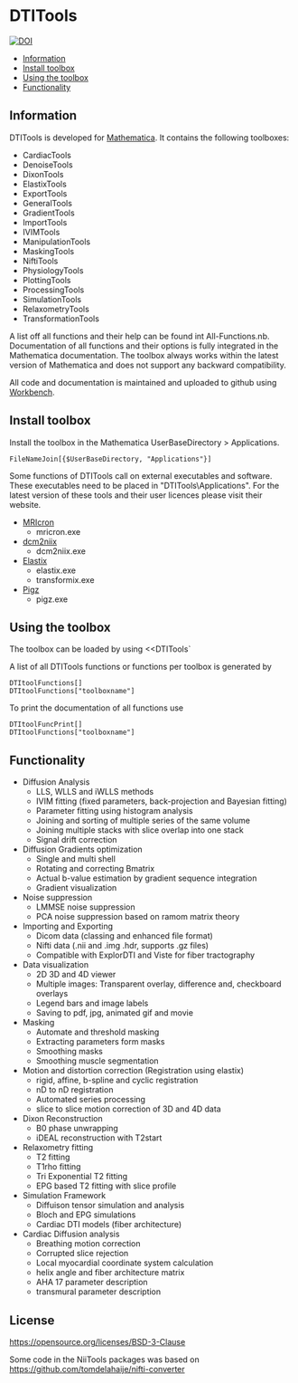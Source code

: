 # DTITools

[![DOI](https://zenodo.org/badge/54553256.svg)](https://zenodo.org/badge/latestdoi/54553256)

* [Information](#information)
* [Install toolbox](#install-toolbox)
* [Using the toolbox](#using-the-toolbox)
* [Functionality](#functionality)

## Information

DTITools is developed for [Mathematica](https://www.wolfram.com/mathematica/).
It contains the following toolboxes:

- CardiacTools
- DenoiseTools
- DixonTools
- ElastixTools
- ExportTools
- GeneralTools
- GradientTools
- ImportTools
- IVIMTools
- ManipulationTools
- MaskingTools
- NiftiTools
- PhysiologyTools
- PlottingTools
- ProcessingTools
- SimulationTools
- RelaxometryTools
- TransformationTools

A list off all functions and their help can be found int All-Functions.nb. Documentation of all functions and their options is fully integrated in the Mathematica documentation.
The toolbox always works within the latest version of Mathematica and does not support any backward compatibility.

All code and documentation is maintained and uploaded to github using [Workbench](https://www.wolfram.com/workbench/).

## Install toolbox

Install the toolbox in the Mathematica UserBaseDirectory > Applications.

	FileNameJoin[{$UserBaseDirectory, "Applications"}]

Some functions of DTITools call on external executables and software.
These executables need to be placed in "DTITools\Applications".
For the latest version of these tools and their user licences please visit their website.

* [MRIcron](https://www.nitrc.org/projects/mricron/)
	* mricron.exe
* [dcm2niix](https://github.com/rordenlab/dcm2niix/)
	* dcm2niix.exe
* [Elastix](http://elastix.isi.uu.nl/)
	* elastix.exe
	* transformix.exe
* [Pigz](http://zlib.net/pigz/)
	* pigz.exe

## Using the toolbox

The toolbox can be loaded by using <<DTITools`

A list of all DTITools functions or functions per toolbox is generated by 

	DTItoolFunctions[]
	DTItoolFunctions["toolboxname"]
	
To print the documentation of all functions use

	DTItoolFuncPrint[]
	DTItoolFunctions["toolboxname"]

## Functionality

* Diffusion Analysis
	* LLS, WLLS and iWLLS methods
	* IVIM fitting (fixed parameters, back-projection and Bayesian fitting)
	* Parameter fitting using histogram analysis
	* Joining and sorting of multiple series of the same volume
	* Joining multiple stacks with slice overlap into one stack
	* Signal drift correction 
* Diffusion Gradients optimization
	* Single and multi shell
	* Rotating and correcting Bmatrix
	* Actual b-value estimation by gradient sequence integration
	* Gradient visualization
* Noise suppression
	* LMMSE noise suppression
	* PCA noise suppression based on ramom matrix theory
* Importing and Exporting
	* Dicom data (classing and enhanced file format)
	* Nifti data (.nii and .img .hdr, supports .gz files)
	* Compatible with ExplorDTI and Viste for fiber tractography
* Data visualization
	* 2D 3D and 4D viewer
	* Multiple images: Transparent overlay, difference and, checkboard overlays
	* Legend bars and image labels
	* Saving to pdf, jpg, animated gif and movie
* Masking
	* Automate and threshold masking
	* Extracting parameters form masks
	* Smoothing masks
	* Smoothing muscle segmentation
* Motion and distortion correction (Registration using elastix)
	* rigid, affine, b-spline and cyclic registration 
	* nD to nD registration
	* Automated series processing 
	* slice to slice motion correction of 3D and 4D data
* Dixon Reconstruction
	* B0 phase unwrapping
	* iDEAL reconstruction with T2start
* Relaxometry fitting
	* T2 fitting
	* T1rho fitting
	* Tri Exponential T2 fitting
	* EPG based T2 fitting with slice profile
* Simulation Framework
	* Diffuison tensor simulation and analysis
	* Bloch and EPG simulations
	* Cardiac DTI models (fiber architecture)
* Cardiac Diffusion analysis 
	* Breathing motion correction
	* Corrupted slice rejection
	* Local myocardial coordinate system calculation
	* helix angle and fiber architecture matrix
	* AHA 17 parameter description
	* transmural parameter description	
	
## License
https://opensource.org/licenses/BSD-3-Clause

Some code in the NiiTools packages was based on https://github.com/tomdelahaije/nifti-converter